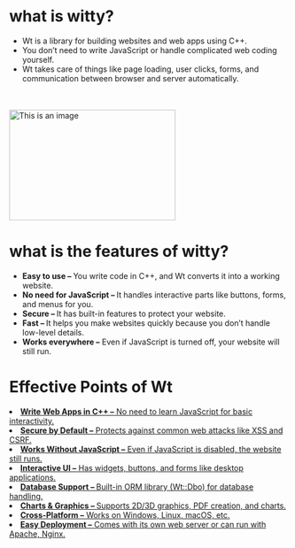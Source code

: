  # what is witty?
<ul>
  <li> Wt is a library for building websites and web apps using C++.</li> 
<li> You don’t need to write JavaScript or handle complicated web coding yourself. </li>
<li> Wt takes care of things like page loading, user clicks, forms, and communication between browser and server automatically. </li>
   </ul>
   <br><br>

<img src="wt.png" alt="This is an image" width="300" height="200">

   
   <h1> what is the features of witty? </h1>
   <ul>
   <li> <b> Easy to use – </b> You write code in C++, and Wt converts it into a working website. </li>

<li><b>  No need for JavaScript –  </b>It handles interactive parts like buttons, forms, and menus for you.</li>

<li><b> Secure –  </b> It has built-in features to protect your website.</li>

<li> <b>Fast – </b> It helps you make websites quickly because you don’t handle low-level details.</li>


<li><b> Works everywhere –</b> Even if JavaScript is turned off, your website will still run.</li>
   </ul>
   <h1> Effective Points of Wt</h1>
<u>
<li> <b>Write Web Apps in C++ –</b> No need to learn JavaScript for basic interactivity. </li>

<li> <b>Secure by Default –</b> Protects against common web attacks like XSS and CSRF.</li>

<li> <b>Works Without JavaScript –</b> Even if JavaScript is disabled, the website still runs.</li>

<li> <b>Interactive UI –</b> Has widgets, buttons, and forms like desktop applications.</li>

<li> <b>Database Support – </b>Built-in ORM library (Wt::Dbo) for database handling.</li>

<li> <b>Charts & Graphics – </b>Supports 2D/3D graphics, PDF creation, and charts.</li>

<li> <b>Cross-Platform –</b> Works on Windows, Linux, macOS, etc.</li>

<li> <b>Easy Deployment –</b> Comes with its own web server or can run with Apache, Nginx.</li>






</u> 
